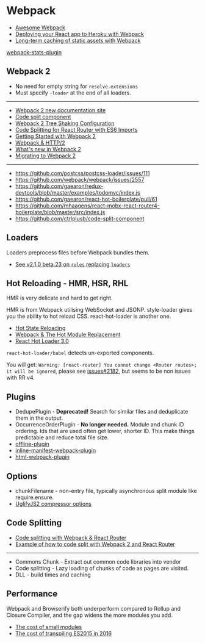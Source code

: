 # Webpack

* [Awesome Webpack](https://github.com/d3viant0ne/awesome-webpack)
* [Deploying your React app to Heroku with Webpack](http://ditrospecta.com/javascript/react/es6/webpack/heroku/2015/08/08/deploying-react-webpack-heroku.html)
* [Long-term caching of static assets with Webpack](https://medium.com/@okonetchnikov/long-term-caching-of-static-assets-with-webpack-1ecb139adb95#.ts6yzv1s7)

[webpack-stats-plugin](https://github.com/FormidableLabs/webpack-stats-plugin)

## Webpack 2

- No need for empty string for `resolve.extensions`
- Must specify `-loader` at the end of all loaders.

---

* [Webpack 2 new documentation site](https://webpack.js.org/concepts/)
* [Code split component](https://github.com/ctrlplusb/code-split-component)
* [Webpack 2 Tree Shaking Configuration](http://moduscreate.com/webpack-2-tree-shaking-configuration/)
* [Code Splitting for React Router with ES6 Imports](http://moduscreate.com/code-splitting-for-react-router-with-es6-imports/)
* [Getting Started with Webpack 2](https://blog.madewithenvy.com/getting-started-with-webpack-2-ed2b86c68783#.2kd1zhnr3)
* [Webpack & HTTP/2](https://medium.com/webpack/webpack-http-2-7083ec3f3ce6#.e5uya9o19)
* [What's new in Webpack 2](https://gist.github.com/sokra/27b24881210b56bbaff7)
* [Migrating to Webpack 2](http://javascriptplayground.com/blog/2016/10/moving-to-webpack-2/)

---

- https://github.com/postcss/postcss-loader/issues/111
- https://github.com/webpack/webpack/issues/2557
- https://github.com/gaearon/redux-devtools/blob/master/examples/todomvc/index.js
- https://github.com/gaearon/react-hot-boilerplate/pull/61
- https://github.com/mhaagens/react-mobx-react-router4-boilerplate/blob/master/src/index.js
- https://github.com/ctrlplusb/code-split-component

## Loaders

Loaders preprocess files before Webpack bundles them.

* [See v2.1.0 beta.23 on `rules` replacing `loaders`](https://github.com/webpack/webpack/releases/tag/v2.1.0-beta.23)

## Hot Reloading - HMR, HSR, RHL

HMR is very delicate and hard to get right.

HMR is from Webpack utilising WebSocket and JSONP. style-loader gives you the ability to hot reload CSS. react-hot-loader is another one.

* [Hot State Reloading](https://medium.com/@tannerlinsley/introducing-hsr-the-hot-state-reloader-behind-jumpsuit-js-42498712ac90#.kn14mbsmc)
* [Webpack & The Hot Module Replacement](https://medium.com/@rajaraodv/webpack-hot-module-replacement-hmr-e756a726a07#.igxh3h3e5)
* [React Hot Loader 3.0](https://github.com/gaearon/react-hot-boilerplate/pull/61)

`react-hot-loader/babel` detects un-exported components.

You will get: `Warning: [react-router] You cannot change <Router routes>; it will be ignored`, please see [issues#2182](https://github.com/ReactTraining/react-router/issues/2182), but seems to be non issues with RR v4.

## Plugins

* DedupePlugin - **Deprecated!** Search for similar files and deduplicate them in the output.
* OccurrenceOrderPlugin - **No longer needed.** Module and chunk ID ordering. Ids that are used often get lower, shorter ID. This make things predictable and reduce total file size.
* [offline-plugin](https://github.com/NekR/offline-plugin)
* [inline-manifest-webpack-plugin](https://github.com/szrenwei/inline-manifest-webpack-plugin)
* [html-webpack-plugin](http://javascriptplayground.com/blog/2016/07/webpack-html-plugin/)

## Options

* chunkFilename - non-entry file, typically asynchronous split module like require.ensure.
* [UglifyJS2 compressor options](https://github.com/mishoo/UglifyJS2#compressor-options)

## Code Splitting

* [Code splitting with Webpack & React Router](https://brotzky.co/blog/code-splitting-react-router-webpack-2/)
* [Example of how to code split with Webpack 2 and React Router](https://github.com/brotzky/code-splitting)

---

* Commons Chunk - Extract out common code libraries into vendor
* Code splitting - Lazy loading of chunks of code as pages are visited.
* DLL - build times and caching

## Performance

Webpack and Browserify both underperform compared to Rollup and Closure Compiler, and the gap widens the more modules you add.

* [The cost of small modules](https://nolanlawson.com/2016/08/15/the-cost-of-small-modules/)
* [The cost of transpiling ES2015 in 2016](https://github.com/samccone/The-cost-of-transpiling-es2015-in-2016)